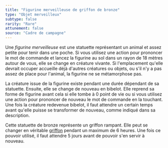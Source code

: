 ```yaml
---
title: "Figurine merveilleuse de griffon de bronze"
type: "Objet merveilleux"
subtype: false
rarity: "Rare"
attunement: false
source: "Cadre de campagne"
---
```

Une _figurine merveilleuse_ est une statuette représentant un animal et assez petite pour tenir dans une poche. Si vous utilisez une action pour prononcer le mot de commande et lancez la figurine au sol dans un rayon de 18 mètres autour de vous, elle se change en créature vivante. Si l'emplacement qu'elle devrait occuper accueille déjà d'autres créatures ou objets, ou s'il n'y a pas assez de place pour l'animal, la figurine ne se métamorphose pas.

La créature issue de la figurine existe pendant une durée dépendant de sa statuette. Ensuite, elle se change de nouveau en bibelot. Elle reprend sa forme de figurine avant cela si elle tombe à 0 point de vie ou si vous utilisez une action pour prononcer de nouveau le mot de commande en la touchant. Une fois la créature redevenue bibelot, il faut attendre un certain temps avant qu'elle puisse se transformer de nouveau, comme indiqué dans sa description.

Cette statuette de bronze représente un griffon rampant. Elle peut se changer en véritable [griffon](/bestiaire/griffon) pendant un maximum de 6 heures. Une fois ce pouvoir utilisé, il faut attendre 5 jours avant de pouvoir s'en servir à nouveau.
